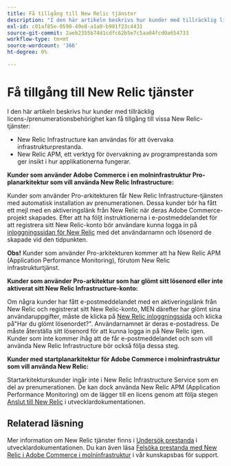 ```yaml
---
title: Få tillgång till New Relic tjänster
description: "I den här artikeln beskrivs hur kunder med tillräcklig licens-/prenumerationsauktorisering kan få tillgång till utvalda New Relic-tjänster:"
exl-id: c01af85e-0590-49e8-a1a0-b901f23c4431
source-git-commit: 2aeb2355b74d1cdfc62b5e7c5aa04fcd0a654733
workflow-type: tm+mt
source-wordcount: '366'
ht-degree: 0%

---
```


# Få tillgång till New Relic tjänster

I den här artikeln beskrivs hur kunder med tillräcklig licens-/prenumerationsbehörighet kan få tillgång till vissa New Relic-tjänster:

* New Relic Infrastructure kan användas för att övervaka infrastrukturprestanda.
* New Relic APM, ett verktyg för övervakning av programprestanda som ger insikt i hur applikationerna fungerar.

**Kunder som använder Adobe Commerce i en molninfrastruktur Pro-planarkitektur som vill använda New Relic Infrastructure:**

Kunder som använder Pro-arkitekturen får New Relic Infrastructure-tjänsten med automatisk installation av prenumerationen. Dessa kunder bör ha fått ett mejl med en aktiveringslänk från New Relic när deras Adobe Commerce-projekt skapades. Efter att ha följt instruktionerna i e-postmeddelandet för att registrera sitt New Relic-konto bör användare kunna logga in på [inloggningssidan för New Relic](https://login.newrelic.com/login) med det användarnamn och lösenord de skapade vid den tidpunkten.

**Obs!** Kunder som använder Pro-arkitekturen kommer att ha New Relic APM (Application Performance Monitoring), förutom New Relic infrastrukturtjänst.

**Kunder som använder Pro-arkitektur som har glömt sitt lösenord eller inte aktiverat sitt New Relic Infrastructure-konto:**

Om några kunder har fått e-postmeddelandet med en aktiveringslänk från New Relic och registrerat sitt New Relic-konto, MEN därefter har glömt sina användaruppgifter, måste de klicka på [New Relic inloggningssida](https://login.newrelic.com/login) och klicka på&quot;Har du glömt lösenordet?&quot;. Användarnamnet är deras e-postadress. De måste återställa sitt lösenord för att kunna logga in på New Relic igen. Kunder som inte kommer ihåg att de får e-postmeddelandet och som vill använda New Relic Infrastructure bör också följa dessa steg.

**Kunder med startplanarkitektur för Adobe Commerce i molninfrastruktur som vill använda New Relic:**

Startarkitekturskunder ingår inte i New Relic Infrastructure Service som en del av prenumerationen. De kan dock använda New Relic APM (Application Performance Monitoring) om de lägger till en licens genom att följa stegen [Anslut till New Relic](https://experienceleague.adobe.com/en/docs/commerce-cloud-service/user-guide/monitor/new-relic/new-relic-service) i utvecklardokumentationen.

## Relaterad läsning

Mer information om New Relic tjänster finns i [Undersök prestanda](https://experienceleague.adobe.com/en/docs/commerce-cloud-service/user-guide/monitor/new-relic/new-relic-service) i utvecklardokumentationen. Du kan även läsa [Felsöka prestanda med New Relic i Adobe Commerce i molninfrastruktur](/help/troubleshooting/miscellaneous/troubleshoot-performance-using-new-relic-on-magento-commerce.md) i vår kunskapsbas för support.
